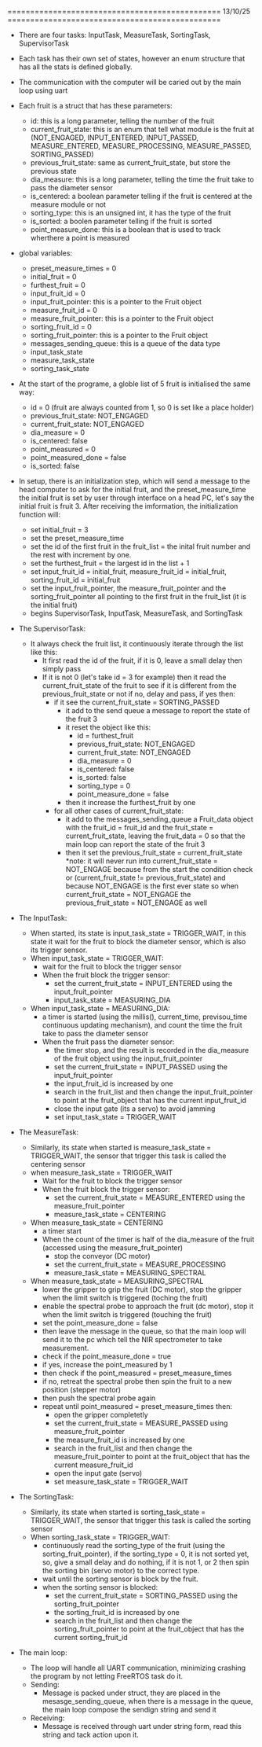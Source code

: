 =============================================== 13/10/25 ===============================================

- There are four tasks: InputTask, MeasureTask, SortingTask, SupervisorTask

- Each task has their own set of states, however an enum structure that has all the stats is defined globally.

- The communication with the computer will be caried out by the main loop using uart

- Each fruit is a struct that has these parameters:
    - id: this is a long parameter, telling the number of the fruit
    - current_fruit_state: this is an enum that tell what module is the fruit at (NOT_ENGAGED, INPUT_ENTERED, INPUT_PASSED, MEASURE_ENTERED, 
    MEASURE_PROCESSING, MEASURE_PASSED, SORTING_PASSED)
    - previous_fruit_state: same as current_fruit_state, but store the previous state
    - dia_measure: this is a long parameter, telling the time the fruit take to pass the diameter sensor
    - is_centered: a boolean parameter telling if the fruit is centered at the measure module or not
    - sorting_type: this is an unsigned int, it has the type of the fruit
    - is_sorted: a boolen parameter telling if the fruit is sorted
    - point_measure_done: this is a boolean that is used to track wherthere a point is measured

- global variables:
    - preset_measure_times = 0
    - initial_fruit = 0
    - furthest_fruit = 0
    - input_fruit_id = 0
    - input_fruit_pointer: this is a pointer to the Fruit object
    - measure_fruit_id = 0
    - measure_fruit_pointer: this is a pointer to the Fruit object
    - sorting_fruit_id = 0
    - sorting_fruit_pointer: this is a pointer to the Fruit object
    - messages_sending_queue: this is a queue of the data type
    - input_task_state 
    - measure_task_state
    - sorting_task_state

- At the start of the programe, a globle list of 5 fruit is initialised the same way:
    - id = 0 (fruit are always counted from 1, so 0 is set like a place holder)
    - previous_fruit_state: NOT_ENGAGED
    - current_fruit_state: NOT_ENGAGED
    - dia_measure = 0
    - is_centered: false
    - point_measured = 0
    - point_measured_done = false
    - is_sorted: false

- In setup, there is an initialization step, which will send a message to the head computer to ask for the initial fruit, and the preset_measure_time
 the initial fruit is set by user through interface on a head PC, let's say the initial fruit is fruit 3. 
 After receiving the imformation, the initialization function will:
    - set initial_fruit = 3
    - set the preset_measure_time
    - set the id of the first fruit in the fruit_list = the inital fruit number and the rest 
    with increment by one.
    - set the furthest_fruit = the largest id in the list + 1
    - set input_fruit_id = initial_fruit, measure_fruit_id = initial_fruit, sorting_fruit_id = initial_fruit
    - set the input_fruit_pointer, the measure_fruit_pointer and the sorting_fruit_pointer all pointing to the first fruit 
    in the fruit_list (it is the initial fruit)
    - begins SupervisorTask, InputTask, MeasureTask, and SortingTask

- The SupervisorTask:
    - It always check the fruit list, it continuously iterate through the list like this:
        - It first read the id of the fruit, if it is 0, leave a small delay then simply pass
        - If it is not 0 (let's take id = 3 for example) then it read the current_fruit_state of the fruit to see if it is different from 
        the previous_fruit_state or not if no, delay and pass, if yes then:
            - if it see the current_fruit_state = SORTING_PASSED
                - it add to the send queue a message to report the state of the fruit 3
                - it reset the object like this:
                    - id = furthest_fruit
                    - previous_fruit_state: NOT_ENGAGED
                    - current_fruit_state: NOT_ENGAGED
                    - dia_measure = 0
                    - is_centered: false
                    - is_sorted: false
                    - sorting_type = 0
                    - point_measure_done = false
                - then it increase the furthest_fruit by one
            - for all other cases of current_fruit_state:
                - it add to the messages_sending_queue a Fruit_data object with the fruit_id = fruit_id and the fruit_state = current_fruit_state, 
                leaving the fruit_data = 0 so that the main loop can report the state of the fruit 3
                - then it set the previous_fruit_state = current_fruit_state
            *note: it will never run into current_fruit_state = NOT_ENGAGE because from the start the condition check or 
            (current_fruit_state != previous_fruit_state) and because NOT_ENGAGE is the first ever state so when current_fruit_state = NOT_ENGAGE
            the previous_fruit_state = NOT_ENGAGE as well

- The InputTask:
    - When started, its state is input_task_state = TRIGGER_WAIT, in this state it wait for the fruit to block the diameter sensor, which
    is also its trigger sensor.
    - When input_task_state = TRIGGER_WAIT:
        - wait for the fruit to block the trigger sensor
        - When the fruit block the trigger sensor:
            - set the current_fruit_state = INPUT_ENTERED using the input_fruit_pointer
            - input_task_state = MEASURING_DIA
    - When input_task_state = MEASURING_DIA:
        - a timer is started (using the millis(), current_time, previsou_time continuous updating mechanism), and count the time the fruit 
        take to pass the diameter sensor
        - When the fruit pass the diameter sensor:
            - the timer stop, and the result is recorded in the dia_measure of the fruit object using the input_fruit_pointer
            - set the current_fruit_state = INPUT_PASSED using the input_fruit_pointer
            - the input_fruit_id is increased by one
            - search in the fruit_list and then change the input_fruit_pointer to point at the fruit_object that has the current input_fruit_id
            - close the input gate (its a servo) to avoid jamming
            - set input_task_state = TRIGGER_WAIT

- The MeasureTask:
    - Similarly, its state when started is measure_task_state = TRIGGER_WAIT, the sensor that trigger this task is called the centering sensor
    - when measure_task_state = TRIGGER_WAIT
        - Wait for the fruit to block the trigger sensor
        - When the fruit block the trigger sensor:
            - set the current_fruit_state = MEASURE_ENTERED using the measure_fruit_pointer
            - measure_task_state = CENTERING
    - When measure_task_state = CENTERING
        - a timer start 
        - When the count of the timer is half of the dia_measure of the fruit (accessed using the measure_fruit_pointer)
            - stop the conveyor (DC motor)
            - set the current_fruit_state = MEASURE_PROCESSING
            - measure_task_state = MEASURING_SPECTRAL
    - When measure_task_state = MEASURING_SPECTRAL
        - lower the gripper to grip the fruit (DC motor), stop the gripper when the limit switch is triggered (toching the fruit)
        - enable the spectral probe to approach the fruit (dc motor), stop it when the limit switch is triggered (touching the fruit)
        - set the point_measure_done = false
        - then leave the message in the queue, so that the main loop will send it to the pc which tell the NIR spectrometer to take measurement.
        - check if the point_measure_done = true
        - if yes, increase the point_measured by 1
        - then check if the point_measured = preset_measure_times
        - if no, retreat the spectral probe then spin the fruit to a new position (stepper motor)
        - then push the spectral probe again
        - repeat until point_measured = preset_measure_times then:
            - open the gripper completetly
            - set the current_fruit_state = MEASURE_PASSED using measure_fruit_pointer
            - the measure_fruit_id is increased by one
            - search in the fruit_list and then change the measure_fruit_pointer to point at the fruit_object that has the current measure_fruit_id
            - open the input gate (servo)
            - set measure_task_state = TRIGGER_WAIT
        
- The SortingTask:
    - Similarly, its state when started is sorting_task_state = TRIGGER_WAIT, the sensor that trigger this task is called the sorting sensor
    - When sorting_task_state = TRIGGER_WAIT:
        - continuously read the sorting_type of the fruit (using the sorting_fruit_pointer), if the sorting_type = 0, it is not sorted yet, 
        so, give a small delay and do nothing, if it is not 1, or 2 then spin the sorting bin (servo motor) to the correct type.
        - wait until the sorting sensor is block by the fruit.
        - when the sorting sensor is blocked:
            - set the current_fruit_state = SORTING_PASSED using the sorting_fruit_pointer
            - the sorting_fruit_id is increased by one
            - search in the fruit_list and then change the sorting_fruit_pointer to point at the fruit_object that has the current sorting_fruit_id


- The main loop:
    - The loop will handle all UART communication, minimizing crashing the program by not letting FreeRTOS task do it.
    - Sending:
        - Message is packed under struct, they are placed in the mesasge_sending_queue, when there is a message in the queue, the main loop compose
        the sendign string and send it
    - Receiving:
        - Message is received through uart under string form, read this string and tack action upon it.










